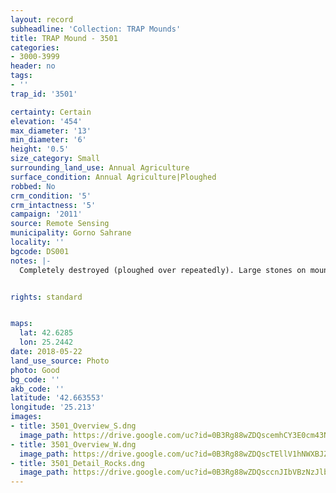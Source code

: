 ```yaml
---
layout: record
subheadline: 'Collection: TRAP Mounds'
title: TRAP Mound - 3501
categories:
- 3000-3999
header: no
tags:
- ''
trap_id: '3501'

certainty: Certain
elevation: '454'
max_diameter: '13'
min_diameter: '6'
height: '0.5'
size_category: Small
surrounding_land_use: Annual Agriculture
surface_condition: Annual Agriculture|Ploughed
robbed: No
crm_condition: '5'
crm_intactness: '5'
campaign: '2011'
source: Remote Sensing
municipality: Gorno Sahrane
locality: ''
bgcode: DS001
notes: |-
  Completely destroyed (ploughed over repeatedly). Large stones on mound and immediate surrounds.


rights: standard


maps:
  lat: 42.6285
  lon: 25.2442
date: 2018-05-22
land_use_source: Photo
photo: Good
bg_code: ''
akb_code: ''
latitude: '42.663553'
longitude: '25.213'
images:
- title: 3501_Overview_S.dng
  image_path: https://drive.google.com/uc?id=0B3Rg88wZDQscemhCY3E0cm43NEU
- title: 3501_Overview_W.dng
  image_path: https://drive.google.com/uc?id=0B3Rg88wZDQscTEllV1hNWXBJZTg
- title: 3501_Detail_Rocks.dng
  image_path: https://drive.google.com/uc?id=0B3Rg88wZDQsccnJIbVBzNzJlbnM
---
```


